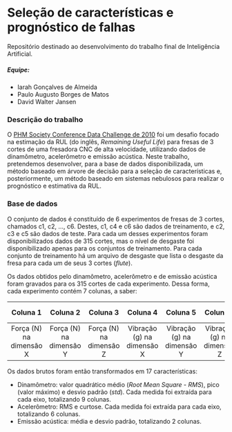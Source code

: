 # Seleção de características e prognóstico de falhas

Repositório destinado ao desenvolvimento do trabalho final de Inteligência Artificial.

##### Equipe:
- Iarah Gonçalves de Almeida
- Paulo Augusto Borges de Matos
- David Walter Jansen

### Descrição do trabalho
O [PHM Society Conference Data Challenge de 2010](http://www.phmsociety.org/competition/phm/10) foi um desafio focado na estimação da RUL (do inglês, *Remaining Useful Life*) para fresas de 3 cortes de uma fresadora CNC de alta velocidade, utilizando dados de dinamômetro, acelerômetro e emissão acústica. Neste trabalho, pretendemos desenvolver, para a base de dados disponibilizada, um método baseado em árvore de decisão para a seleção de características e, posteriormente, um método baseado em sistemas nebulosos para realizar o prognóstico e estimativa da RUL.

### Base de dados
O conjunto de dados é constituído de 6 experimentos de fresas de 3 cortes, chamados c1, c2, ..., c6. Destes, c1, c4 e c6 são dados de treinamento, e c2, c3 e c5 são dados de teste. Para cada um desses experimentos foram disponibilizados dados de 315 cortes, mas o nível de desgaste foi disponibilizado apenas para os conjuntos de treinamento. Para cada conjunto de treinamento há um arquivo de desgaste que lista o desgaste da fresa para cada um de seus 3 cortes (*flute*).

Os dados obtidos pelo dinamômetro, acelerômetro e de emissão acústica foram gravados para os 315 cortes de cada experimento. Dessa forma, cada experimento contém 7 colunas, a saber:

| Coluna 1 | Coluna 2 | Coluna 3 | Coluna 4 | Coluna 5 | Coluna 6 | Coluna 7 |
| :-: | :-: | :-: | :-: | :-: | :-: | :-: |
| Força (N) na dimensão X | Força (N) na dimensão Y | Força (N) na dimensão Z | Vibração (g) na dimensão X | Vibração (g) na dimensão Y | Vibração (g) na dimensão Z | AE-RMS (V)

Os dados brutos foram então transformados em 17 características:

- Dinamômetro: valor quadrático médio (*Root Mean Square* - *RMS*), pico (valor máximo) e desvio padrão (*std*). Cada medida foi extraída para cada eixo, totalizando 9 colunas.
- Acelerômetro: RMS e curtose. Cada medida foi extraída para cada eixo, totalizando 6 colunas.
- Emissão acústica: média e desvio padrão, totalizando 2 colunas.

